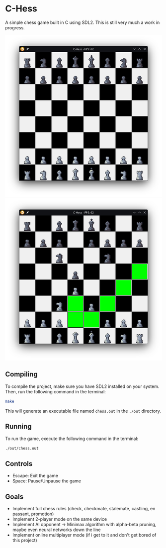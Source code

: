 # C-Hess
A simple chess game built in C using SDL2. This is still very much a work in progress.

![C-Hess Screenshot](./docs/screenshot.png)
![C-Hess Screenshot 2](./docs/screenshot_2.png)

## Compiling
To compile the project, make sure you have SDL2 installed on your system. Then, run the following command in the terminal:

```bash
make
```

This will generate an executable file named `chess.out` in the `./out` directory.

## Running
To run the game, execute the following command in the terminal:

```bash
./out/chess.out
```

## Controls
- Escape: Exit the game
- Space: Pause/Unpause the game

## Goals
- Implement full chess rules (check, checkmate, stalemate, castling, en passant, promotion)
- Implement 2-player mode on the same device
- Implement AI opponent -> Minimax algorithm with alpha-beta pruning, maybe even neural networks down the line
- Implement online multiplayer mode (if i get to it and don't get bored of this project)
